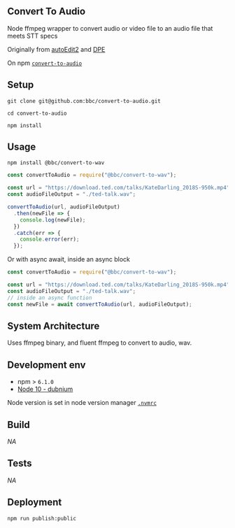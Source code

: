 ## Convert To Audio

<!-- _One liner + link to confluence page_
_Screenshot of UI - optional_ -->

Node ffmpeg wrapper to convert audio or video file to an audio file that meets STT specs

Originally from [autoEdit2](https://github.com/OpenNewsLabs/autoEdit_2/blob/master/lib/interactive_transcription_generator/transcriber/convert_to_audio.js) and [DPE](https://github.com/bbc/digital-paper-edit-audio-converter/blob/master/lib/convert-to-audio/index.js)

On npm [`convert-to-audio`](https://www.npmjs.com/package/convert-to-audio)

## Setup

<!-- _stack - optional_
_How to build and run the code/app_ -->

```
git clone git@github.com:bbc/convert-to-audio.git
```

```
cd convert-to-audio
```

```
npm install
```

## Usage

```
npm install @bbc/convert-to-wav
```

```js
const convertToAudio = require("@bbc/convert-to-wav");

const url = "https://download.ted.com/talks/KateDarling_2018S-950k.mp4";
const audioFileOutput = "./ted-talk.wav";

convertToAudio(url, audioFileOutput)
  .then(newFile => {
    console.log(newFile);
  })
  .catch(err => {
    console.error(err);
  });
```

Or with async await, inside an async block

```js
const convertToAudio = require("@bbc/convert-to-wav");

const url = "https://download.ted.com/talks/KateDarling_2018S-950k.mp4";
const audioFileOutput = "./ted-talk.wav";
// inside an async function
const newFile = await convertToAudio(url, audioFileOutput);
```

## System Architecture

<!-- _High level overview of system architecture_ -->

Uses ffmpeg binary, and fluent ffmpeg to convert to audio, wav.

<!-- ## Documentation

There's a [docs](./docs) folder in this repository.

[docs/notes](./docs/notes) contains dev draft notes on various aspects of the project. This would generally be converted either into ADRs or guides when ready.

[docs/adr](./docs/adr) contains [Architecture Decision Record](https://github.com/joelparkerhenderson/architecture_decision_record).

> An architectural decision record (ADR) is a document that captures an important architectural decision made along with its context and consequences.

We are using [this template for ADR](https://gist.github.com/iaincollins/92923cc2c309c2751aea6f1b34b31d95) -->

## Development env

 <!-- _How to run the development environment_ -->

- npm > `6.1.0`
- [Node 10 - dubnium](https://scotch.io/tutorials/whats-new-in-node-10-dubnium)

Node version is set in node version manager [`.nvmrc`](https://github.com/creationix/nvm#nvmrc)

<!-- _Coding style convention ref optional, eg which linter to use_ -->

<!-- _Linting, github pre-push hook - optional_ -->

## Build

<!-- _How to run build_ -->

_NA_

## Tests

<!-- _How to carry out tests_ -->

_NA_

## Deployment

<!-- _How to deploy the code/app into test/staging/production_ -->

```
npm run publish:public
```
